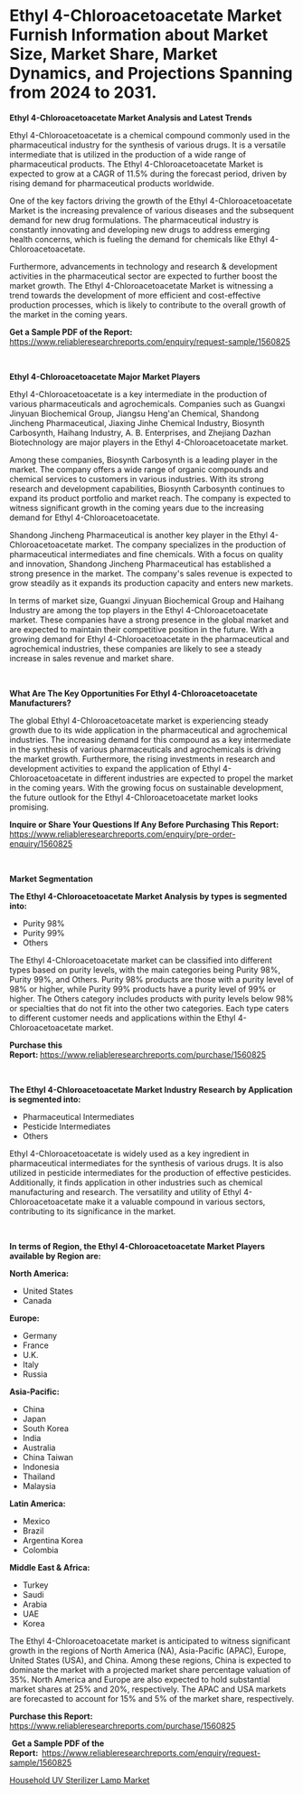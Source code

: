 <p><h1>Ethyl 4-Chloroacetoacetate Market Furnish Information about Market Size, Market Share, Market Dynamics, and Projections Spanning from 2024 to 2031.</h1></p><p><strong>Ethyl 4-Chloroacetoacetate Market Analysis and Latest Trends</strong></p>
<p><p>Ethyl 4-Chloroacetoacetate is a chemical compound commonly used in the pharmaceutical industry for the synthesis of various drugs. It is a versatile intermediate that is utilized in the production of a wide range of pharmaceutical products. The Ethyl 4-Chloroacetoacetate Market is expected to grow at a CAGR of 11.5% during the forecast period, driven by rising demand for pharmaceutical products worldwide.</p><p>One of the key factors driving the growth of the Ethyl 4-Chloroacetoacetate Market is the increasing prevalence of various diseases and the subsequent demand for new drug formulations. The pharmaceutical industry is constantly innovating and developing new drugs to address emerging health concerns, which is fueling the demand for chemicals like Ethyl 4-Chloroacetoacetate.</p><p>Furthermore, advancements in technology and research & development activities in the pharmaceutical sector are expected to further boost the market growth. The Ethyl 4-Chloroacetoacetate Market is witnessing a trend towards the development of more efficient and cost-effective production processes, which is likely to contribute to the overall growth of the market in the coming years.</p></p>
<p><strong>Get a Sample PDF of the Report:&nbsp;</strong> <a href="https://www.reliableresearchreports.com/enquiry/request-sample/1560825">https://www.reliableresearchreports.com/enquiry/request-sample/1560825</a></p>
<p>&nbsp;</p>
<p><strong>Ethyl 4-Chloroacetoacetate Major Market Players</strong></p>
<p><p>Ethyl 4-Chloroacetoacetate is a key intermediate in the production of various pharmaceuticals and agrochemicals. Companies such as Guangxi Jinyuan Biochemical Group, Jiangsu Heng'an Chemical, Shandong Jincheng Pharmaceutical, Jiaxing Jinhe Chemical Industry, Biosynth Carbosynth, Haihang Industry, A. B. Enterprises, and Zhejiang Dazhan Biotechnology are major players in the Ethyl 4-Chloroacetoacetate market.</p><p>Among these companies, Biosynth Carbosynth is a leading player in the market. The company offers a wide range of organic compounds and chemical services to customers in various industries. With its strong research and development capabilities, Biosynth Carbosynth continues to expand its product portfolio and market reach. The company is expected to witness significant growth in the coming years due to the increasing demand for Ethyl 4-Chloroacetoacetate.</p><p>Shandong Jincheng Pharmaceutical is another key player in the Ethyl 4-Chloroacetoacetate market. The company specializes in the production of pharmaceutical intermediates and fine chemicals. With a focus on quality and innovation, Shandong Jincheng Pharmaceutical has established a strong presence in the market. The company's sales revenue is expected to grow steadily as it expands its production capacity and enters new markets.</p><p>In terms of market size, Guangxi Jinyuan Biochemical Group and Haihang Industry are among the top players in the Ethyl 4-Chloroacetoacetate market. These companies have a strong presence in the global market and are expected to maintain their competitive position in the future. With a growing demand for Ethyl 4-Chloroacetoacetate in the pharmaceutical and agrochemical industries, these companies are likely to see a steady increase in sales revenue and market share.</p></p>
<p>&nbsp;</p>
<p><strong>What Are The Key Opportunities For Ethyl 4-Chloroacetoacetate Manufacturers?</strong></p>
<p><p>The global Ethyl 4-Chloroacetoacetate market is experiencing steady growth due to its wide application in the pharmaceutical and agrochemical industries. The increasing demand for this compound as a key intermediate in the synthesis of various pharmaceuticals and agrochemicals is driving the market growth. Furthermore, the rising investments in research and development activities to expand the application of Ethyl 4-Chloroacetoacetate in different industries are expected to propel the market in the coming years. With the growing focus on sustainable development, the future outlook for the Ethyl 4-Chloroacetoacetate market looks promising.</p></p>
<p><strong>Inquire or Share Your Questions If Any Before Purchasing This Report:</strong> <a href="https://www.reliableresearchreports.com/enquiry/pre-order-enquiry/1560825">https://www.reliableresearchreports.com/enquiry/pre-order-enquiry/1560825</a></p>
<p>&nbsp;</p>
<p><strong>Market Segmentation</strong></p>
<p><strong>The Ethyl 4-Chloroacetoacetate Market Analysis by types is segmented into:</strong></p>
<p><ul><li>Purity 98%</li><li>Purity 99%</li><li>Others</li></ul></p>
<p><p>The Ethyl 4-Chloroacetoacetate market can be classified into different types based on purity levels, with the main categories being Purity 98%, Purity 99%, and Others. Purity 98% products are those with a purity level of 98% or higher, while Purity 99% products have a purity level of 99% or higher. The Others category includes products with purity levels below 98% or specialties that do not fit into the other two categories. Each type caters to different customer needs and applications within the Ethyl 4-Chloroacetoacetate market.</p></p>
<p><strong>Purchase this Report:&nbsp;</strong><a href="https://www.reliableresearchreports.com/purchase/1560825">https://www.reliableresearchreports.com/purchase/1560825</a></p>
<p>&nbsp;</p>
<p><strong>The Ethyl 4-Chloroacetoacetate Market Industry Research by Application is segmented into:</strong></p>
<p><ul><li>Pharmaceutical Intermediates</li><li>Pesticide Intermediates</li><li>Others</li></ul></p>
<p><p>Ethyl 4-Chloroacetoacetate is widely used as a key ingredient in pharmaceutical intermediates for the synthesis of various drugs. It is also utilized in pesticide intermediates for the production of effective pesticides. Additionally, it finds application in other industries such as chemical manufacturing and research. The versatility and utility of Ethyl 4-Chloroacetoacetate make it a valuable compound in various sectors, contributing to its significance in the market.</p></p>
<p>&nbsp;</p>
<p><strong>In terms of Region, the Ethyl 4-Chloroacetoacetate Market Players available by Region are:</strong></p>
<p>
    <p> <strong> North America: </strong>
        <ul>
            <li>United States</li>
            <li>Canada</li>
        </ul>
        </p> 
    <p> <strong> Europe: </strong>
        <ul>
            <li>Germany</li>
            <li>France</li>
            <li>U.K.</li>
            <li>Italy</li>
            <li>Russia</li>
        </ul>
        </p> 
    <p> <strong> Asia-Pacific: </strong>
        <ul>
            <li>China</li>
            <li>Japan</li>
            <li>South Korea</li>
            <li>India</li>
            <li>Australia</li>
            <li>China Taiwan</li>
            <li>Indonesia</li>
            <li>Thailand</li>
            <li>Malaysia</li>
        </ul>
        </p> 
    <p> <strong> Latin America: </strong>
        <ul>
            <li>Mexico</li>
            <li>Brazil</li>
            <li>Argentina Korea</li>
            <li>Colombia</li>
        </ul>
        </p> 
    <p> <strong> Middle East & Africa: </strong>
        <ul>
            <li>Turkey</li>
            <li>Saudi</li>
            <li>Arabia</li>
            <li>UAE</li>
            <li>Korea</li>
        </ul>
    </p>
    </p>
<p><p>The Ethyl 4-Chloroacetoacetate market is anticipated to witness significant growth in the regions of North America (NA), Asia-Pacific (APAC), Europe, United States (USA), and China. Among these regions, China is expected to dominate the market with a projected market share percentage valuation of 35%. North America and Europe are also expected to hold substantial market shares at 25% and 20%, respectively. The APAC and USA markets are forecasted to account for 15% and 5% of the market share, respectively.</p></p>
<p><strong>Purchase this Report: </strong><a href="https://www.reliableresearchreports.com/purchase/1560825">https://www.reliableresearchreports.com/purchase/1560825</a></p>
<p>&nbsp;<strong>Get a Sample PDF of the Report:&nbsp;&nbsp;</strong><a href="https://www.reliableresearchreports.com/enquiry/request-sample/1560825">https://www.reliableresearchreports.com/enquiry/request-sample/1560825</a></p>
<p><strong></strong></p>
<p><p><a href="https://copper-carbon-84f.notion.site/Household-UV-Sterilizer-Lamp-Market-Research-Report-Provides-Critical-Insights-that-can-help-Shape-B-a1d2a5ebff4f4225b256d26dfb2b1f6a">Household UV Sterilizer Lamp Market</a></p></p>